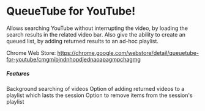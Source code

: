 # QueueTube for YouTube!

Allows searching YouTube without interrupting the video, by loading the search results in the related video bar. Also give the ability to create an queued list, by adding returned results to an ad-hoc playlist.

Chrome Web Store: https://chrome.google.com/webstore/detail/queuetube-for-youtube/cmgmibjndnhopdjednaoapagmpchagmg

##### Features
Background searching of videos
Option of adding returned videos to a playlist which lasts the session
Option to remove items from the session's playlist
